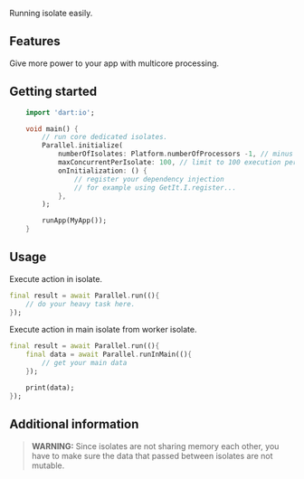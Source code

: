 Running isolate easily.

## Features

Give more power to your app with multicore processing.

## Getting started

```dart
    import 'dart:io';

    void main() {
        // run core dedicated isolates.
        Parallel.initialize(
            numberOfIsolates: Platform.numberOfProcessors -1, // minus one used for allocating to main isolate.
            maxConcurrentPerIsolate: 100, // limit to 100 execution per isolate
            onInitialization: () {
                // register your dependency injection
                // for example using GetIt.I.register...
            },
        );

        runApp(MyApp());
    }
```

## Usage

Execute action in isolate.

```dart
final result = await Parallel.run((){
    // do your heavy task here.
});
```

Execute action in main isolate from worker isolate.

```dart
final result = await Parallel.run((){
    final data = await Parallel.runInMain((){
        // get your main data
    });

    print(data);
});
```
## Additional information

> **WARNING:**
> Since isolates are not sharing memory each other, you have to make sure the data that passed between isolates are not mutable.